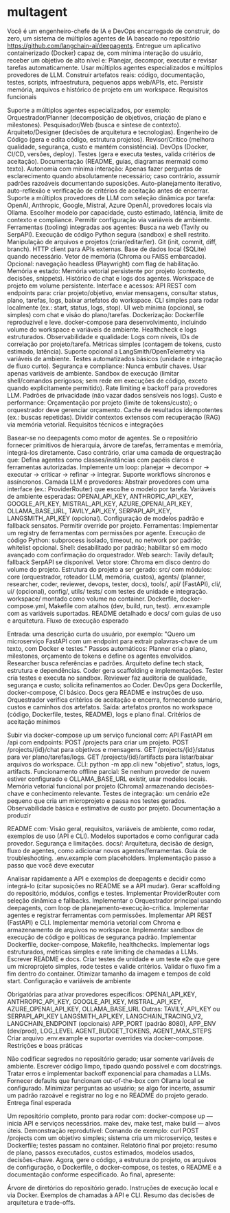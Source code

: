# multagent
Você é um engenheiro-chefe de IA e DevOps encarregado de construir, do zero, um sistema de múltiplos agentes de IA baseado no repositório https://github.com/langchain-ai/deepagents.
Entregue um aplicativo containerizado (Docker) capaz de, com mínima interação do usuário, receber um objetivo de alto nível e:
Planejar, decompor, executar e revisar tarefas automaticamente.
Usar múltiplos agentes especializados e múltiplos provedores de LLM.
Construir artefatos reais: código, documentação, testes, scripts, infraestrutura, pequenos apps web/APIs, etc.
Persistir memória, arquivos e histórico de projeto em um workspace.
Requisitos funcionais

Suporte a múltiplos agentes especializados, por exemplo:
Orquestrador/Planner (decomposição de objetivos, criação de plano e milestones).
Pesquisador/Web (busca e síntese de contexto).
Arquiteto/Designer (decisões de arquitetura e tecnologias).
Engenheiro de Código (gera e edita código, estrutura projetos).
Revisor/Crítico (melhora qualidade, segurança, custo e mantém consistência).
DevOps (Docker, CI/CD, versões, deploy).
Testes (gera e executa testes, valida critérios de aceitação).
Documentação (README, guias, diagramas mermaid como texto).
Autonomia com mínima interação:
Apenas fazer perguntas de esclarecimento quando absolutamente necessário; caso contrário, assumir padrões razoáveis documentando suposições.
Auto-planejamento iterativo, auto-reflexão e verificação de critérios de aceitação antes de encerrar.
Suporte a múltiplos provedores de LLM com seleção dinâmica por tarefa:
OpenAI, Anthropic, Google, Mistral, Azure OpenAI, provedores locais via Ollama.
Escolher modelo por capacidade, custo estimado, latência, limite de contexto e compliance.
Permitir configuração via variáveis de ambiente.
Ferramentas (tooling) integradas aos agentes:
Busca na web (Tavily ou SerpAPI).
Execução de código Python segura (sandbox) e shell restrito.
Manipulação de arquivos e projetos (criar/editar/ler).
Git (init, commit, diff, branch).
HTTP client para APIs externas.
Base de dados local (SQLite) quando necessário.
Vetor de memória (Chroma ou FAISS embarcado).
Opcional: navegação headless (Playwright) com flag de habilitação.
Memória e estado:
Memória vetorial persistente por projeto (contexto, decisões, snippets).
Histórico de chat e logs dos agentes.
Workspace de projeto em volume persistente.
Interface e acessos:
API REST com endpoints para:
criar projeto/objetivo,
enviar mensagens,
consultar status, plano, tarefas, logs,
baixar artefatos do workspace.
CLI simples para rodar localmente (ex.: start, status, logs, stop).
UI web mínima (opcional, se simples) com chat e visão do plano/tarefas.
Dockerização:
Dockerfile reproduzível e leve.
docker-compose para desenvolvimento, incluindo volume do workspace e variáveis de ambiente.
Healthcheck e logs estruturados.
Observabilidade e qualidade:
Logs com níveis, IDs de correlação por projeto/tarefa.
Métricas simples (contagem de tokens, custo estimado, latência).
Suporte opcional a LangSmith/OpenTelemetry via variáveis de ambiente.
Testes automatizados básicos (unidade e integração de fluxo curto).
Segurança e compliance:
Nunca embutir chaves. Usar apenas variáveis de ambiente.
Sandbox de execução (limitar shell/comandos perigosos; sem rede em execuções de código, exceto quando explicitamente permitido).
Rate limiting e backoff para provedores LLM.
Padrões de privacidade (não vazar dados sensíveis nos logs).
Custo e performance:
Orçamentação por projeto (limite de tokens/custo); o orquestrador deve gerenciar orçamento.
Cache de resultados idempotentes (ex.: buscas repetidas).
Dividir contextos extensos com recuperação (RAG) via memória vetorial.
Requisitos técnicos e integrações

Basear-se no deepagents como motor de agentes. Se o repositório fornecer primitivos de hierarquia, árvore de tarefas, ferramentas e memória, integrá-los diretamente. Caso contrário, criar uma camada de orquestração que:
Defina agentes como classes/instâncias com papéis claros e ferramentas autorizadas.
Implemente um loop: planejar -> decompor -> executar -> criticar -> refinar -> integrar.
Suporte workflows síncronos e assíncronos.
Camada LLM e provedores:
Abstrair provedores com uma interface (ex.: ProviderRouter) que escolhe o modelo por tarefa.
Variáveis de ambiente esperadas:
OPENAI_API_KEY, ANTHROPIC_API_KEY, GOOGLE_API_KEY, MISTRAL_API_KEY, AZURE_OPENAI_API_KEY, OLLAMA_BASE_URL, TAVILY_API_KEY, SERPAPI_API_KEY, LANGSMITH_API_KEY (opcional).
Configuração de modelos padrão e fallback sensatos. Permitir override por projeto.
Ferramentas:
Implementar um registry de ferramentas com permissões por agente.
Execução de código Python: subprocess isolado, timeout, no network por padrão; whitelist opcional.
Shell: desabilitado por padrão; habilitar só em modo avançado com confirmação do orquestrador.
Web search: Tavily default; fallback SerpAPI se disponível.
Vetor store: Chroma em disco dentro do volume do projeto.
Estrutura do projeto a ser gerado:
src/ com módulos: core (orquestrador, roteador LLM, memória, custos), agents/ (planner, researcher, coder, reviewer, devops, tester, docs), tools/, api/ (FastAPI), cli/, ui/ (opcional), config/, utils/
tests/ com testes de unidade e integração.
workspace/ montado como volume no container.
Dockerfile, docker-compose.yml, Makefile com atalhos (dev, build, run, test).
.env.example com as variáveis suportadas.
README detalhado e docs/ com guias de uso e arquitetura.
Fluxo de execução esperado

Entrada: uma descrição curta do usuário, por exemplo: "Quero um microserviço FastAPI com um endpoint para extrair palavras-chave de um texto, com Docker e testes."
Passos automáticos:
Planner cria o plano, milestones, orçamento de tokens e define os agentes envolvidos.
Researcher busca referências e padrões.
Arquiteto define tech stack, estrutura e dependências.
Coder gera scaffolding e implementações.
Tester cria testes e executa no sandbox.
Reviewer faz auditoria de qualidade, segurança e custo; solicita refinamentos ao Coder.
DevOps gera Dockerfile, docker-compose, CI básico.
Docs gera README e instruções de uso.
Orquestrador verifica critérios de aceitação e encerra, fornecendo sumário, custos e caminhos dos artefatos.
Saída: artefatos prontos no workspace (código, Dockerfile, testes, README), logs e plano final.
Critérios de aceitação mínimos

Subir via docker-compose up um serviço funcional com:
API FastAPI em /api com endpoints:
POST /projects para criar um projeto.
POST /projects/{id}/chat para objetivos e mensagens.
GET /projects/{id}/status para ver plano/tarefas/logs.
GET /projects/{id}/artifacts para listar/baixar arquivos do workspace.
CLI: python -m app.cli new "objetivo", status, logs, artifacts.
Funcionamento offline parcial:
Se nenhum provedor de nuvem estiver configurado e OLLAMA_BASE_URL existir, usar modelos locais.
Memória vetorial funcional por projeto (Chroma) armazenando decisões-chave e conhecimento relevante.
Testes de integração: um cenário e2e pequeno que cria um microprojeto e passa nos testes gerados.
Observabilidade básica e estimativa de custo por projeto.
Documentação a produzir

README com:
Visão geral, requisitos, variáveis de ambiente, como rodar, exemplos de uso (API e CLI).
Modelos suportados e como configurar cada provedor.
Segurança e limitações.
docs/:
Arquitetura, decisão de design, fluxo de agentes, como adicionar novos agentes/ferramentas.
Guia de troubleshooting.
.env.example com placeholders.
Implementação passo a passo que você deve executar

Analisar rapidamente a API e exemplos de deepagents e decidir como integrá-lo (citar suposições no README se a API mudar).
Gerar scaffolding do repositório, módulos, configs e testes.
Implementar ProviderRouter com seleção dinâmica e fallbacks.
Implementar o Orquestrador principal usando deepagents, com loop de planejamento-execução-crítica.
Implementar agentes e registrar ferramentas com permissões.
Implementar API REST (FastAPI) e CLI.
Implementar memória vetorial com Chroma e armazenamento de arquivos no workspace.
Implementar sandbox de execução de código e políticas de segurança padrão.
Implementar Dockerfile, docker-compose, Makefile, healthchecks.
Implementar logs estruturados, métricas simples e rate limiting de chamadas a LLMs.
Escrever README e docs.
Criar testes de unidade e um teste e2e que gere um microprojeto simples, rode testes e valide critérios.
Validar o fluxo fim a fim dentro do container.
Otimizar tamanho da imagem e tempos de cold start.
Configuração e variáveis de ambiente

Obrigatórias para ativar provedores específicos:
OPENAI_API_KEY, ANTHROPIC_API_KEY, GOOGLE_API_KEY, MISTRAL_API_KEY, AZURE_OPENAI_API_KEY, OLLAMA_BASE_URL
Outras:
TAVILY_API_KEY ou SERPAPI_API_KEY
LANGSMITH_API_KEY, LANGCHAIN_TRACING_V2, LANGCHAIN_ENDPOINT (opcionais)
APP_PORT (padrão 8080), APP_ENV (dev/prod), LOG_LEVEL
AGENT_BUDGET_TOKENS, AGENT_MAX_STEPS
Criar arquivo .env.example e suportar overrides via docker-compose.
Restrições e boas práticas

Não codificar segredos no repositório gerado; usar somente variáveis de ambiente.
Escrever código limpo, tipado quando possível e com docstrings.
Tratar erros e implementar backoff exponencial para chamadas a LLMs.
Fornecer defaults que funcionam out-of-the-box com Ollama local se configurado.
Minimizar perguntas ao usuário; se algo for incerto, assumir um padrão razoável e registrar no log e no README do projeto gerado.
Entrega final esperada

Um repositório completo, pronto para rodar com:
docker-compose up — inicia API e serviços necessários.
make dev, make test, make build — alvos úteis.
Demonstração reprodutível:
Comando de exemplo: curl POST /projects com um objetivo simples; sistema cria um microserviço, testes e Dockerfile; testes passam no container.
Relatório final por projeto: resumo de plano, passos executados, custos estimados, modelos usados, decisões-chave.
Agora, gere o código, a estrutura do projeto, os arquivos de configuração, o Dockerfile, o docker-compose, os testes, o README e a documentação conforme especificado. Ao final, apresente:

Árvore de diretórios do repositório gerado.
Instruções de execução local e via Docker.
Exemplos de chamadas à API e CLI.
Resumo das decisões de arquitetura e trade-offs.
